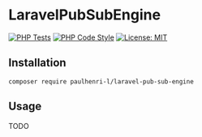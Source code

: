 # LaravelPubSubEngine

[![PHP Tests](https://github.com/paulhenri-l/laravel-pub-sub-engine/actions/workflows/php-tests.yml/badge.svg)](https://github.com/paulhenri-l/laravel-pub-sub-engine/actions/workflows/php-tests.yml)
[![PHP Code Style](https://github.com/paulhenri-l/laravel-pub-sub-engine/actions/workflows/php-code-style.yml/badge.svg)](https://github.com/paulhenri-l/laravel-pub-sub-engine/actions/workflows/php-code-style.yml)
[![License: MIT](https://img.shields.io/badge/License-MIT-blue.svg)](LICENSE)

## Installation

```
composer require paulhenri-l/laravel-pub-sub-engine
```

## Usage

TODO
